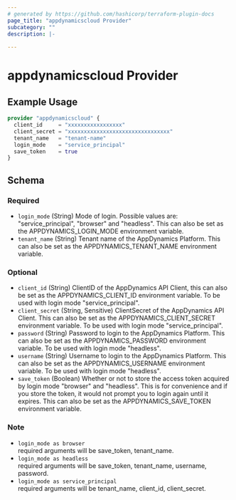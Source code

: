 ```yaml
---
# generated by https://github.com/hashicorp/terraform-plugin-docs
page_title: "appdynamicscloud Provider"
subcategory: ""
description: |-
  
---
```


# appdynamicscloud Provider



## Example Usage

```terraform
provider "appdynamicscloud" {
  client_id     = "xxxxxxxxxxxxxxxxx"
  client_secret = "xxxxxxxxxxxxxxxxxxxxxxxxxxxxxxxx"
  tenant_name   = "tenant-name"
  login_mode    = "service_principal"
  save_token    = true
}
```

<!-- schema generated by tfplugindocs -->
## Schema

### Required

- `login_mode` (String) Mode of login. Possible values are: "service_principal", "browser" and "headless". This can also be set as the APPDYNAMICS_LOGIN_MODE environment variable.
- `tenant_name` (String) Tenant name of the AppDynamics Platform. This can also be set as the APPDYNAMICS_TENANT_NAME environment variable.

### Optional

- `client_id` (String) ClientID of the AppDynamics API Client, this can also be set as the APPDYNAMICS_CLIENT_ID environment variable. To be used with login mode "service_principal".
- `client_secret` (String, Sensitive) ClientSecret of the AppDynamics API Client. This can also be set as the APPDYNAMICS_CLIENT_SECRET environment variable. To be used with login mode "service_principal".
- `password` (String) Password to login to the AppDynamics Platform. This can also be set as the APPDYNAMICS_PASSWORD environment variable. To be used with login mode "headless".
- `username` (String) Username to login to the AppDynamics Platform. This can also be set as the APPDYNAMICS_USERNAME environment variable. To be used with login mode "headless".
- `save_token` (Boolean) Whether or not to store the access token acquired by login mode "browser" and "headless". This is for convenience and if you store the token, it would not prompt you to login again until it expires. This can also be set as the APPDYNAMICS_SAVE_TOKEN environment variable.

### Note

- `login_mode as browser`  
  required arguments will be save_token, tenant_name.
- `login_mode as headless`  
  required arguments will be save_token, tenant_name, username, password.
- `login_mode as service_principal`   
  required arguments will be tenant_name, client_id, client_secret.
    